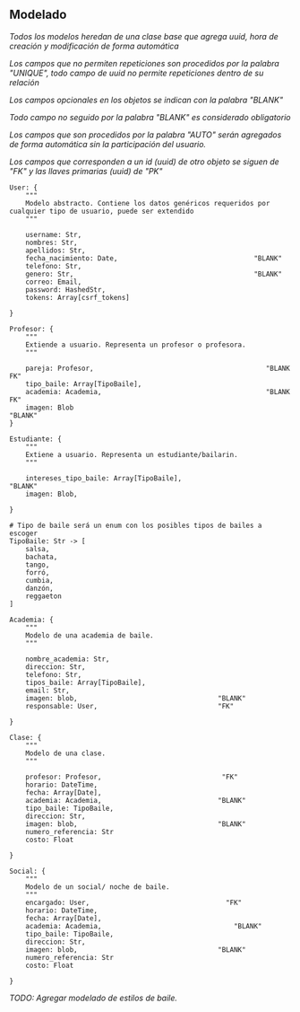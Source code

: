 ## Modelado

*Todos los modelos heredan de una clase base que agrega uuid, hora de creación y modificación de forma automática*

*Los campos que no permiten repeticiones son procedidos por la palabra "UNIQUE", todo campo de uuid no permite repeticiones dentro de su relación*

*Los campos opcionales en los objetos se indican con la palabra "BLANK"*

*Todo campo no seguido por la palabra "BLANK" es considerado obligatorio*

*Los campos que son procedidos por la palabra "AUTO" serán agregados de forma automática sin la participación del usuario.*

*Los campos que corresponden a un id (uuid) de otro objeto se siguen de "FK" y las llaves primarias (uuid) de "PK"*

```
User: {
    """
    Modelo abstracto. Contiene los datos genéricos requeridos por cualquier tipo de usuario, puede ser extendido 
    """

    username: Str,
    nombres: Str,
    apellidos: Str,
    fecha_nacimiento: Date,                                  "BLANK"
    telefono: Str,
    genero: Str,                                             "BLANK"
    correo: Email,
    password: HashedStr,
    tokens: Array[csrf_tokens]

}

Profesor: {
    """
    Extiende a usuario. Representa un profesor o profesora.
    """

    pareja: Profesor,                                           "BLANK FK"   
    tipo_baile: Array[TipoBaile],
    academia: Academia,                                         "BLANK FK"
    imagen: Blob                                                "BLANK"
}

Estudiante: {
    """
    Extiene a usuario. Representa un estudiante/bailarin.
    """

    intereses_tipo_baile: Array[TipoBaile],                     "BLANK"   
    imagen: Blob,
    
}

# Tipo de baile será un enum con los posibles tipos de bailes a escoger
TipoBaile: Str -> [
    salsa,
    bachata,
    tango,
    forró,
    cumbia,
    danzón,
    reggaeton
]

Academia: {
    """
    Modelo de una academia de baile.
    """

    nombre_academia: Str,                             
    direccion: Str,
    telefono: Str,
    tipos_baile: Array[TipoBaile],
    email: Str,
    imagen: blob,                                   "BLANK"
    responsable: User,                              "FK"

}

Clase: {
    """
    Modelo de una clase.
    """

    profesor: Profesor,                              "FK"
    horario: DateTime,                               
    fecha: Array[Date],
    academia: Academia,                             "BLANK"
    tipo_baile: TipoBaile,
    direccion: Str,
    imagen: blob,                                   "BLANK"
    numero_referencia: Str
    costo: Float

}

Social: {
    """
    Modelo de un social/ noche de baile.
    """
    encargado: User,                                  "FK"
    horario: DateTime,                               
    fecha: Array[Date],
    academia: Academia,                                 "BLANK"
    tipo_baile: TipoBaile,
    direccion: Str,
    imagen: blob,                                   "BLANK"
    numero_referencia: Str
    costo: Float

}

```

*TODO: Agregar modelado de estilos de baile.*
